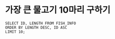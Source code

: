 # 가장 큰 물고기 10마리 구하기

```mysql
SELECT ID, LENGTH FROM FISH_INFO
ORDER BY LENGTH DESC, ID ASC
LIMIT 10;
```


